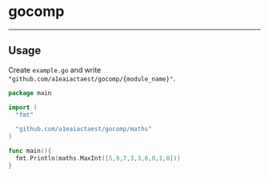 # gocomp
------

## Usage

Create `example.go` and write `"github.com/a1eaiactaest/gocomp/{module_name}"`.

```go
package main

import (
  "fmt"

  "github.com/a1eaiactaest/gocomp/maths"
)

func main(){
  fmt.Println(maths.MaxInt([5,9,7,3,3,6,0,1,8]))  
}

```
